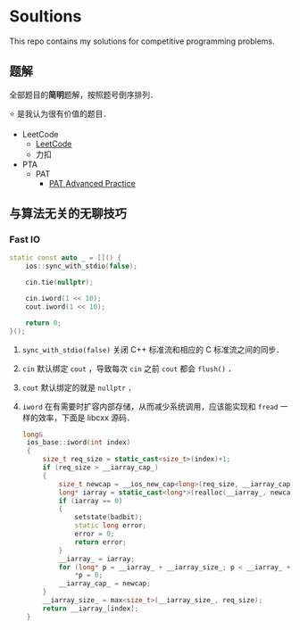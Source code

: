 # Soultions

This repo contains my solutions for competitive programming problems.

## 题解

全部题目的**简明**题解，按照题号倒序排列．

⭐️ 是我认为很有价值的题目．

- LeetCode
    - [LeetCode](./LeetCode.md)
    - 力扣
- PTA
    - PAT
        - [PAT Advanced Practice](./PAT%20Advanced%20Practice.md)

## 与算法无关的无聊技巧

### Fast IO

```cpp
static const auto _ = []() {
    ios::sync_with_stdio(false);

    cin.tie(nullptr);

    cin.iword(1 << 10);
    cout.iword(1 << 10);

    return 0;
}();
```

1. `sync_with_stdio(false)` 关闭 C++ 标准流和相应的 C 标准流之间的同步．
2. `cin` 默认绑定 `cout` ，导致每次 `cin` 之前 `cout` 都会 `flush()` ．
3. `cout` 默认绑定的就是 `nullptr` ．
4. `iword` 在有需要时扩容内部存储，从而减少系统调用，应该能实现和 `fread` 一样的效率，下面是 libcxx 源码．

   ```cpp
   long&
    ios_base::iword(int index)
    {
        size_t req_size = static_cast<size_t>(index)+1;
        if (req_size > __iarray_cap_)
        {
            size_t newcap = __ios_new_cap<long>(req_size, __iarray_cap_);
            long* iarray = static_cast<long*>(realloc(__iarray_, newcap * sizeof(long)));
            if (iarray == 0)
            {
                setstate(badbit);
                static long error;
                error = 0;
                return error;
            }
            __iarray_ = iarray;
            for (long* p = __iarray_ + __iarray_size_; p < __iarray_ + newcap; ++p)
                *p = 0;
            __iarray_cap_ = newcap;
        }
        __iarray_size_ = max<size_t>(__iarray_size_, req_size);
        return __iarray_[index];
    }
    ```
